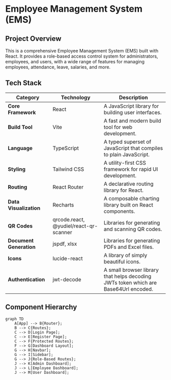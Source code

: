 # Employee Management System (EMS)

## Project Overview

This is a comprehensive Employee Management System (EMS) built with React. It provides a role-based access control system for administrators, employees, and users, with a wide range of features for managing employees, attendance, leave, salaries, and more.

## Tech Stack

| Category | Technology | Description |
| --- | --- | --- |
| **Core Framework** | React | A JavaScript library for building user interfaces. |
| **Build Tool** | Vite | A fast and modern build tool for web development. |
| **Language** | TypeScript | A typed superset of JavaScript that compiles to plain JavaScript. |
| **Styling** | Tailwind CSS | A utility-first CSS framework for rapid UI development. |
| **Routing** | React Router | A declarative routing library for React. |
| **Data Visualization** | Recharts | A composable charting library built on React components. |
| **QR Codes** | qrcode.react, @yudiel/react-qr-scanner | Libraries for generating and scanning QR codes. |
| **Document Generation** | jspdf, xlsx | Libraries for generating PDFs and Excel files. |
| **Icons** | lucide-react | A library of simply beautiful icons. |
| **Authentication** | jwt-decode | A small browser library that helps decoding JWTs token which are Base64Url encoded. |

## Component Hierarchy

```mermaid
graph TD
    A[App] --> B{Router};
    B --> C{Routes};
    C --> D[Login Page];
    C --> E[Register Page];
    C --> F{Protected Routes};
    F --> G[Dashboard Layout];
    G --> H[Navbar];
    G --> I[Sidebar];
    G --> J{Role-Based Routes};
    J --> K[Admin Dashboard];
    J --> L[Employee Dashboard];
    J --> M[User Dashboard];
